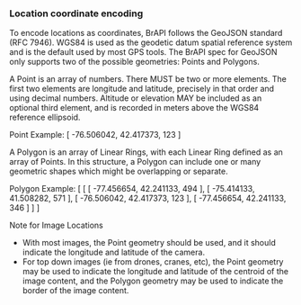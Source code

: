 
### Location coordinate encoding

To encode locations as coordinates, BrAPI follows the GeoJSON standard (RFC 7946). WGS84 is used as the geodetic datum spatial reference system and is the default used by most GPS tools. The BrAPI spec for GeoJSON only supports two of the possible geometries: Points and Polygons. 

A Point is an array of numbers. There MUST be two or more elements. The first two elements are longitude and latitude, precisely in that order and using decimal numbers. Altitude or elevation MAY be included as an optional third element, and is recorded in meters above the WGS84 reference ellipsoid. 

Point Example: [ -76.506042, 42.417373, 123 ]

A Polygon is an array of Linear Rings, with each Linear Ring defined as an array of Points. In this structure, a Polygon can include one or many geometric shapes which might be overlapping or separate. 

Polygon Example: [ [ [ -77.456654, 42.241133, 494 ], [ -75.414133, 41.508282, 571 ], [ -76.506042, 42.417373, 123 ], [ -77.456654, 42.241133, 346 ] ] ]

Note for Image Locations 

 + With most images, the Point geometry should be used, and it should indicate the longitude and latitude of the camera. 
 + For top down images (ie from drones, cranes, etc), the Point geometry may be used to indicate the longitude and latitude of the centroid of the image content, and the Polygon geometry may be used to indicate the border of the image content. 
